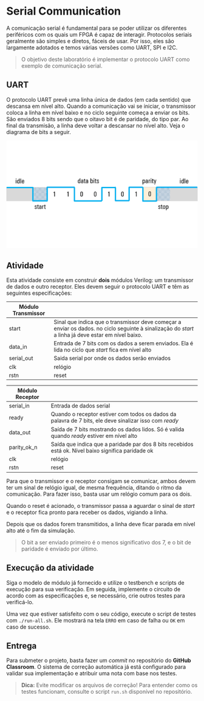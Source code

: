 # Serial Communication
A comunicação serial é fundamental para se poder utilizar os diferentes periféricos com os quais um FPGA é capaz de interagir. Protocolos seriais geralmente são simples e diretos, fáceis de usar. Por isso, eles são largamente adotados e temos várias versões como UART, SPI e I2C.

> O objetivo deste laboratório é implementar o protocolo UART como exemplo de comunicação serial.

## UART
O protocolo UART prevê uma linha única de dados (em cada sentido) que descansa em nível alto. Quando a comunicação vai se iniciar, o transmissor coloca a linha em nível baixo e no ciclo seguinte começa a enviar os bits. São enviados 8 bits sendo que o oitavo bit é de paridade, do tipo par. Ao final da transmisão, a linha deve voltar a descansar no nível alto. Veja o diagrama de bits a seguir.

![UART](UART.png)

## Atividade
Esta atividade consiste em construir **dois** módulos Verilog: um transmissor de dados e outro receptor. Eles devem seguir o protocolo UART e têm as seguintes especificações:

Módulo Transmissor |  |
|--------------|----|
| start        | Sinal que indica que o transmissor deve começar a enviar os dados. no ciclo seguinte à sinalização do *start* a linha já deve estar em nível baixo. |
| data_in    | Entrada de 7 bits com os dados a serem enviados. Ela é lida no ciclo que *start* fica em nível alto|
| serial_out  | Saida serial por onde os dados serão enviados
| clk | relógio |
| rstn| reset |

Módulo Receptor |  |
|--------------|----|
| serial_in    | Entrada de dados serial
| ready        | Quando o receptor estiver com todos os dados da palavra de 7 bits, ele deve sinalizar isso com *ready*|
| data_out     | Saída de 7 bits mostrando os dados lidos. Só é valida quando *ready* estiver em nível alto |
| parity_ok_n  | Saída que indica que a paridade par dos 8 bits recebidos está ok. Nível baixo significa paridade ok |
| clk | relógio |
| rstn| reset |

Para que o transmissor e o receptor consigam se comunicar, ambos devem ter um sinal de relógio igual, de mesma frequência, ditando o ritmo da comunicação. Para fazer isso, basta usar um relógio comum para os dois.

Quando o reset é acionado, o transmissor passa a aguardar o sinal de *start* e o receptor fica pronto para receber os dados, vigiando a linha.

Depois que os dados forem transmitidos, a linha deve ficar parada em nível alto até o fim da simulação.

> O bit a ser enviado primeiro é o menos significativo dos 7, e o bit de paridade é enviado por último.

## Execução da atividade

Siga o modelo de módulo já fornecido e utilize o testbench e scripts de execução para sua verificação. Em seguida, implemente o circuito de acordo com as especificações e, se necessário, crie outros testes para verificá-lo.

Uma vez que estiver satisfeito com o seu código, execute o script de testes com `./run-all.sh`. Ele mostrará na tela `ERRO` em caso de falha ou `OK` em caso de sucesso.

## Entrega

Para submeter o projeto, basta fazer um *commit* no repositório do **GitHub Classroom**. O sistema de correção automática já está configurado para validar sua implementação e atribuir uma nota com base nos testes.  

> **Dica:**  Evite modificar os arquivos de correção! Para entender como os testes funcionam, consulte o script `run.sh` disponível no repositório.